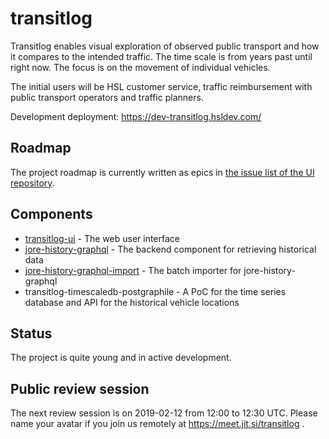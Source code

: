 # transitlog

Transitlog enables visual exploration of observed public transport and how it compares to the intended traffic.
The time scale is from years past until right now.
The focus is on the movement of individual vehicles.

The initial users will be HSL customer service, traffic reimbursement with public transport operators and traffic planners.

Development deployment: https://dev-transitlog.hsldev.com/

## Roadmap

The project roadmap is currently written as epics in [the issue list of the UI repository](https://github.com/HSLdevcom/transitlog-ui/issues).

## Components

- [transitlog-ui](https://github.com/HSLdevcom/transitlog-ui) - The web user interface
- [jore-history-graphql](https://github.com/HSLdevcom/jore-history-graphql) - The backend component for retrieving historical data
- [jore-history-graphql-import](https://github.com/HSLdevcom/jore-history-graphql-import) - The batch importer for jore-history-graphql
- transitlog-timescaledb-postgraphile - A PoC for the time series database and API for the historical vehicle locations

## Status

The project is quite young and in active development.

## Public review session

The next review session is on 2019-02-12 from 12:00 to 12:30 UTC.
Please name your avatar if you join us remotely at https://meet.jit.si/transitlog .
